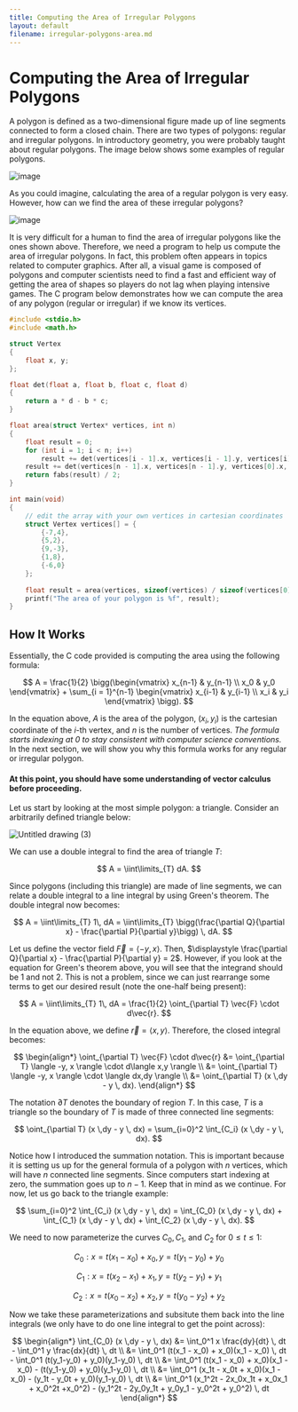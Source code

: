 ```yaml
---
title: Computing the Area of Irregular Polygons
layout: default
filename: irregular-polygons-area.md
---
```


# Computing the Area of Irregular Polygons
A polygon is defined as a two-dimensional figure made up of line segments connected to form a closed chain. There are two types of polygons: regular and irregular polygons. In introductory geometry, you were probably taught about regular polygons. The image below shows some examples of regular polygons.

![image](https://github.com/VJZ-Corp/vjz-corp.github.io/assets/73851560/85f50e29-8d4a-47b4-9228-40a1c6c66a7b)

As you could imagine, calculating the area of a regular polygon is very easy. However, how can we find the area of these irregular polygons?

![image](https://github.com/VJZ-Corp/vjz-corp.github.io/assets/73851560/15fdc522-ddd4-4143-bbbd-ee84cf78fdbf)

It is very difficult for a human to find the area of irregular polygons like the ones shown above. Therefore, we need a program to help us compute the area of irregular polygons. In fact, this problem often appears in topics related to computer graphics. After all, a visual game is composed of polygons and computer scientists need to find a fast and efficient way of getting the area of shapes so players do not lag when playing intensive games. The C program below demonstrates how we can compute the area of any polygon (regular or irregular) if we know its vertices.

```c
#include <stdio.h>
#include <math.h>

struct Vertex
{
    float x, y;
};

float det(float a, float b, float c, float d)
{
    return a * d - b * c;
}

float area(struct Vertex* vertices, int n)
{
    float result = 0; 
    for (int i = 1; i < n; i++)
        result += det(vertices[i - 1].x, vertices[i - 1].y, vertices[i].x, vertices[i].y);                   
    result += det(vertices[n - 1].x, vertices[n - 1].y, vertices[0].x, vertices[0].y);
    return fabs(result) / 2;
}

int main(void) 
{
    // edit the array with your own vertices in cartesian coordinates
    struct Vertex vertices[] = { 
        {-7,4},
        {5,2},
        {9,-3},
        {1,8},
        {-6,0}
    };
    
    float result = area(vertices, sizeof(vertices) / sizeof(vertices[0]));
    printf("The area of your polygon is %f", result);
}
```

## How It Works
Essentially, the C code provided is computing the area using the following formula:

$$
A = \frac{1}{2} \bigg(\begin{vmatrix}
x_{n-1} & y_{n-1} \\ 
x_0 & y_0 
\end{vmatrix} + \sum_{i = 1}^{n-1} \begin{vmatrix}
x_{i-1} & y_{i-1} \\ 
x_i & y_i 
\end{vmatrix} \bigg).
$$

In the equation above, $A$ is the area of the polygon, $(x_i, y_i)$ is the cartesian coordinate of the $i$-th vertex, and $n$ is the number of vertices. *The formula starts indexing at 0 to stay consistent with computer science conventions.*  In the next section, we will show you why this formula works for any regular or irregular polygon.

#### **At this point, you should have some understanding of vector calculus before proceeding.** 

Let us start by looking at the most simple polygon: a triangle. Consider an arbitrarily defined triangle below:

![Untitled drawing (3)](https://github.com/VJZ-Corp/vjz-corp.github.io/assets/73851560/845c0d40-2bc4-4c11-ac2b-98a96c9b8c14)

We can use a double integral to find the area of triangle $T$:

$$
A = \iint\limits_{T} dA.
$$

Since polygons (including this triangle) are made of line segments, we can relate a double integral to a line integral by using Green's theorem. The double integral now becomes:

$$
A = \iint\limits_{T} 1\, dA = \iint\limits_{T} \bigg(\frac{\partial Q}{\partial x} - \frac{\partial P}{\partial y}\bigg) \, dA.
$$

Let us define the vector field $\vec{F} = \langle -y, x \rangle$. Then, $\displaystyle \frac{\partial Q}{\partial x} - \frac{\partial P}{\partial y} = 2$. However, if you look at the equation for Green's theorem above, you will see that the integrand should be 1 and not 2. This is not a problem, since we can just rearrange some terms to get our desired result (note the one-half being present):

$$
A = \iint\limits_{T} 1\, dA = \frac{1}{2} \oint_{\partial T} \vec{F} \cdot d\vec{r}.
$$

In the equation above, we define $\vec{r} = \langle x, y \rangle$. Therefore, the closed integral becomes:

$$
\begin{align*}
\oint_{\partial T} \vec{F} \cdot d\vec{r} &= \oint_{\partial T} \langle -y, x \rangle \cdot d\langle x,y \rangle \\
&= \oint_{\partial T} \langle -y, x \rangle \cdot \langle dx,dy \rangle \\ 
&= \oint_{\partial T} (x \,dy - y \, dx).
\end{align*}
$$

The notation $\partial T$ denotes the boundary of region $T$. In this case, $T$ is a triangle so the boundary of $T$ is made of three connected line segments:

$$
\oint_{\partial T} (x \,dy - y \, dx) = \sum_{i=0}^2 \int_{C_i} (x \,dy - y \, dx).
$$

Notice how I introduced the summation notation. This is important because it is setting us up for the general formula of a polygon with $n$ vertices, which will have $n$ connected line segments. Since computers start indexing at zero, the summation goes up to $n-1$. Keep that in mind as we continue. For now, let us go back to the triangle example:

$$
\sum_{i=0}^2 \int_{C_i} (x \,dy - y \, dx) = \int_{C_0} (x \,dy - y \, dx) + \int_{C_1} (x \,dy - y \, dx) + \int_{C_2} (x \,dy - y \, dx).
$$

We need to now parameterize the curves $C_0, C_1$, and $C_2$ for $0 \leq t \leq 1$:

$$
C_0 : x = t(x_1 - x_0) + x_0, \, y = t(y_1-y_0) + y_0 
$$

$$
C_1 : x = t(x_2 - x_1) + x_1, \, y = t(y_2-y_1) + y_1 
$$

$$
C_2 : x = t(x_0 - x_2) + x_2, \, y = t(y_0-y_2) + y_2
$$

Now we take these parameterizations and subsitute them back into the line integrals (we only have to do one line integral to get the point across):

$$
\begin{align*}
\int_{C_0} (x \,dy - y \, dx) &= \int_0^1 x \frac{dy}{dt} \, dt - \int_0^1 y \frac{dx}{dt} \, dt \\
&= \int_0^1 (t(x_1 - x_0) + x_0)(x_1 - x_0) \, dt - \int_0^1 (t(y_1-y_0) + y_0)(y_1-y_0) \, dt \\
&= \int_0^1 (t(x_1 - x_0) + x_0)(x_1 - x_0) - (t(y_1-y_0) + y_0)(y_1-y_0) \, dt \\
&= \int_0^1 (x_1t - x_0t + x_0)(x_1 - x_0) - (y_1t - y_0t + y_0)(y_1-y_0) \, dt \\
&= \int_0^1 (x_1^2t - 2x_0x_1t + x_0x_1 + x_0^2t +x_0^2) - (y_1^2t - 2y_0y_1t + y_0y_1 - y_0^2t + y_0^2) \, dt
\end{align*}
$$
